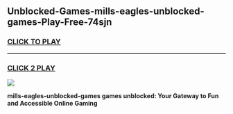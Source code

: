 
## Unblocked-Games-mills-eagles-unblocked-games-Play-Free-74sjn
<h3>
<a href="https://premium76.site?title=mills-eagles-unblocked-games&ref=21A">CLICK TO PLAY</a></h3>
<hr>

<h3>
<a href="https://premium76.site?title=mills-eagles-unblocked-games&ref=21A">CLICK 2 PLAY</a>
  
</h3>

<a href="https://premium76.site?title=mills-eagles-unblocked-games&ref=21A"><img src="https://clearcache.store/games.png"></a>


**mills-eagles-unblocked-games games unblocked: Your Gateway to Fun and Accessible Online Gaming**
